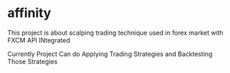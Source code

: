 # affinity


This project is about scalping trading technique used in forex market with FXCM API INtegrated

Currently Project Can do Applying Trading Strategies and Backtesting Those Strategies
